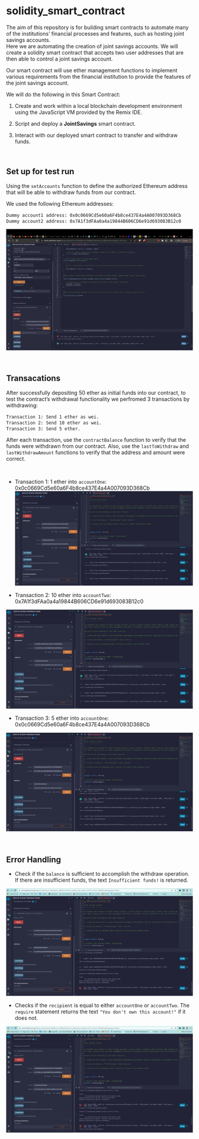 # solidity_smart_contract

The aim of this repository is for building smart contracts to automate many of the institutions’ financial processes and features, such as hosting joint savings accounts.
<br>
Here we are automating the creation of joint savings accounts. We will create a solidity smart contract that accepts two user addresses that are then able to control a joint savings account. 

Our smart contract will use ether management functions to implement various requirements from the financial institution to provide the features of the joint savings account.

We will do the following in this Smart Contract:

1. Create and work within a local blockchain development environment using the JavaScript VM provided by the Remix IDE.

2. Script and deploy a **JointSavings** smart contract.

3. Interact with our deployed smart contract to transfer and withdraw funds.

<br>

## Set up for test run

Using the `setAccounts` function to define the authorized Ethereum address that will be able to withdraw funds from our contract. 

We used the following Ethereum addresses:

    Dummy account1 address: 0x0c0669Cd5e60a6F4b8ce437E4a4A007093D368Cb
    Dummy account2 address: 0x7A1f3dFAa0a4a19844B606CD6e91d693083B12c0

![A screenshot of the result.](Execution_Results/Initialized.png)

<br>

## Transacations

After successfully depositing 50 ether as initial funds into our contract, to test the contract’s withdrawal functionality we perfromed 3 transactions by withdrawing:

    Transaction 1: Send 1 ether as wei.
    Transaction 2: Send 10 ether as wei.
    Transaction 3: Send 5 ether.
After each transaction, use the `contractBalance` function to verify that the funds were withdrawn from our contract. Also, use the `lastToWithdraw` and `lastWithdrawAmount` functions to verify that the address and amount were correct.

<br>

* Transaction 1: 1 ether into `accountOne`: 0x0c0669Cd5e60a6F4b8ce437E4a4A007093D368Cb  ![A screenshot of the result.](Execution_Results/Transaction1.png)


* Transaction 2: 10 ether into `accountTwo`: 0x7A1f3dFAa0a4a19844B606CD6e91d693083B12c0

![A screenshot of the result.](Execution_Results/Transaction2.png)

* Transaction 3: 5 ether into `accountOne`: 0x0c0669Cd5e60a6F4b8ce437E4a4A007093D368Cb

![A screenshot of the result.](Execution_Results/Transaction3.png)


<br>

## Error Handling

* Check if the `balance` is sufficient to accomplish the withdraw operation. If there are insufficient funds, the text `Insufficient funds!` is returned.

![A screenshot of the result.](Execution_Results/Error1.png)

* Checks if the `recipient` is equal to either `accountOne` or `accountTwo`. The `require` statement returns the text `"You don't own this account!"` if it does not.

![A screenshot of the result.](Execution_Results/Error2.png)